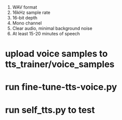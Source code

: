1. WAV format
2. 16kHz sample rate
3. 16-bit depth
4. Mono channel
5. Clear audio, minimal background noise
6. At least 15-20 minutes of speech


# upload voice samples to tts_trainer/voice_samples
# run fine-tune-tts-voice.py
# run self_tts.py to test





